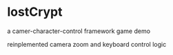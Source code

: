 # lostCrypt
a camer-character-control framework game demo

reinplemented camera zoom and keyboard control logic
